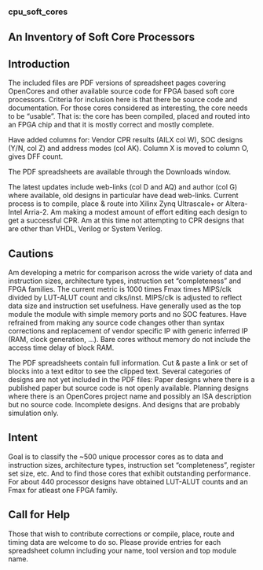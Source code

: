 ### cpu_soft_cores
## An Inventory of Soft Core Processors

## Introduction  
The included files are PDF versions of spreadsheet pages covering OpenCores and other available source code for FPGA based soft core processors. Criteria for inclusion here is that there be source code and documentation. For those cores considered as interesting, the core needs to be “usable”. That is: the core has been compiled, placed and routed into an FPGA chip and that it is mostly correct and mostly complete.

Have added columns for: Vendor CPR results (AILX col W), SOC designs (Y/N, col Z) and address modes (col AK). Column X is moved to column O, gives DFF count.

The PDF spreadsheets are available through the Downloads window.

The latest updates include web-links (col D and AQ) and author (col G) where available, old designs in particular have dead web-links.
Current process is to compile, place & route into Xilinx Zynq Ultrascale+ or Altera-Intel Arria-2. Am making a modest amount of effort editing each design to get a successful CPR.  Am at this time not attempting to CPR designs that are other than VHDL, Verilog or System Verilog.

## Cautions  
Am developing a metric for comparison across the wide variety of data and instruction sizes, architecture types, instruction set “completeness” and FPGA families. The current metric is 1000 times Fmax times MIPS/clk divided by LUT-ALUT count and clks/inst. MIPS/clk is adjusted to reflect data size and instruction set usefulness. Have generally used as the top module the module with simple memory ports and no SOC features. Have refrained from making any source code changes other than syntax corrections and replacement of vendor specific IP with generic inferred IP (RAM, clock generation, ...).   Bare cores without memory do not include the access time delay of block RAM.  

The PDF spreadsheets contain full information. Cut & paste a link or set of blocks into a text editor to see the clipped text.
Several categories of designs are not yet included in the PDF files: Paper designs where there is a published paper but source code is not openly available. Planning designs where there is an OpenCores project name and possibly an ISA description but no source code. Incomplete designs. And designs that are probably simulation only.

## Intent  
Goal is to classify the ~500 unique processor cores as to data and instruction sizes, architecture types, instruction set “completeness”, register set size, etc. And to find those cores that exhibit outstanding performance. For about 440 processor designs have obtained LUT-ALUT counts and an Fmax for atleast one FPGA family.

## Call for Help  
Those that wish to contribute corrections or compile, place, route and timing data are welcome to do so. Please provide entries for each spreadsheet column including your name, tool version and top module name.
